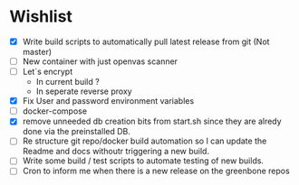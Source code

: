 # Wishlist
- [x] Write build scripts to automatically pull latest release from git (Not master)
- [ ] New container with just openvas scanner
- [ ] Let`s encrypt 
	- In current build ?
	- In seperate reverse proxy
- [x]  Fix User and password environment variables
- [ ] docker-compose 
- [x] remove unneeded db creation bits from start.sh since they are alredy done via the preinstalled DB.
- [ ] Re structure git repo/docker build automation so I can update the Readme and docs withoutr triggering a new build. 
- [ ] Write some build / test scripts to automate testing of new builds. 
- [ ] Cron to inform me when there is a new release on the greenbone repos
